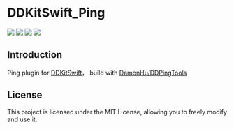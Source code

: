 # DDKitSwift_Ping


![](https://img.shields.io/badge/CocoaPods-supported-brightgreen) ![](https://img.shields.io/badge/Swift-5.0-brightgreen) ![](https://img.shields.io/badge/License-MIT-brightgreen) ![](https://img.shields.io/badge/version-iOS11.0-brightgreen)

## Introduction

Ping plugin for [DDKitSwift](https://github.com/DamonHu/DDKitSwift)， build with [DamonHu/DDPingTools](https://github.com/DamonHu/DDPingTools)

## License

This project is licensed under the MIT License, allowing you to freely modify and use it.
